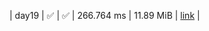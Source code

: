 |    day19 | :white_check_mark: | :white_check_mark: |  266.764 ms |      11.89 MiB |  [link](https://github.com/jake484/adventofcode/blob/master/2023/day19.jl)  |
